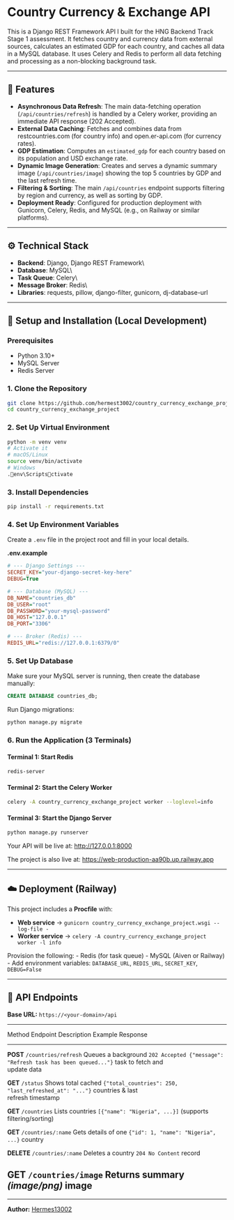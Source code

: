 # Country Currency & Exchange API

This is a Django REST Framework API I built for the HNG Backend Track Stage 1 assessment. It fetches country and currency data from external sources, calculates an estimated GDP for each country, and caches all data in a MySQL database. It uses Celery and Redis to perform all data fetching and processing as a non-blocking background task.

------------------------------------------------------------------------

## 🧩 Features

-   **Asynchronous Data Refresh**: The main data-fetching operation
    (`/api/countries/refresh`) is handled by a Celery worker, providing
    an immediate API response (202 Accepted).
-   **External Data Caching**: Fetches and combines data from
    restcountries.com (for country info) and open.er-api.com (for
    currency rates).
-   **GDP Estimation**: Computes an `estimated_gdp` for each country
    based on its population and USD exchange rate.
-   **Dynamic Image Generation**: Creates and serves a dynamic summary
    image (`/api/countries/image`) showing the top 5 countries by GDP
    and the last refresh time.
-   **Filtering & Sorting**: The main `/api/countries` endpoint supports
    filtering by region and currency, as well as sorting by GDP.
-   **Deployment Ready**: Configured for production deployment with
    Gunicorn, Celery, Redis, and MySQL (e.g., on Railway or similar
    platforms).

------------------------------------------------------------------------

## ⚙️ Technical Stack

-   **Backend**: Django, Django REST Framework\
-   **Database**: MySQL\
-   **Task Queue**: Celery\
-   **Message Broker**: Redis\
-   **Libraries**: requests, pillow, django-filter, gunicorn,
    dj-database-url

------------------------------------------------------------------------

## 🚀 Setup and Installation (Local Development)

### Prerequisites

-   Python 3.10+
-   MySQL Server
-   Redis Server

### 1. Clone the Repository

``` bash
git clone https://github.com/hermest3002/country_currency_exchange_project.git
cd country_currency_exchange_project
```

### 2. Set Up Virtual Environment

``` bash
python -m venv venv
# Activate it
# macOS/Linux
source venv/bin/activate
# Windows
.env\Scriptsctivate
```

### 3. Install Dependencies

``` bash
pip install -r requirements.txt
```

### 4. Set Up Environment Variables

Create a `.env` file in the project root and fill in your local details.

**.env.example**

``` ini
# --- Django Settings ---
SECRET_KEY="your-django-secret-key-here"
DEBUG=True

# --- Database (MySQL) ---
DB_NAME="countries_db"
DB_USER="root"
DB_PASSWORD="your-mysql-password"
DB_HOST="127.0.0.1"
DB_PORT="3306"

# --- Broker (Redis) ---
REDIS_URL="redis://127.0.0.1:6379/0"
```

### 5. Set Up Database

Make sure your MySQL server is running, then create the database
manually:

``` sql
CREATE DATABASE countries_db;
```

Run Django migrations:

``` bash
python manage.py migrate
```

### 6. Run the Application (3 Terminals)

#### Terminal 1: Start Redis

``` bash
redis-server
```

#### Terminal 2: Start the Celery Worker

``` bash
celery -A country_currency_exchange_project worker --loglevel=info
```

#### Terminal 3: Start the Django Server

``` bash
python manage.py runserver
```

Your API will be live at: <http://127.0.0.1:8000>

The project is also live at: https://web-production-aa90b.up.railway.app

------------------------------------------------------------------------

## ☁️ Deployment (Railway)

This project includes a **Procfile** with:

-   **Web service** →
    `gunicorn country_currency_exchange_project.wsgi --log-file -`
-   **Worker service** →
    `celery -A country_currency_exchange_project worker -l info`

Provision the following: - Redis (for task queue) - MySQL (Aiven or
Railway) - Add environment variables: `DATABASE_URL`, `REDIS_URL`,
`SECRET_KEY`, `DEBUG=False`

------------------------------------------------------------------------

## 📡 API Endpoints

**Base URL:** `https://<your-domain>/api`

  ------------------------------------------------------------------------------------------------------------------------
  Method       Endpoint               Description          Example Response
  ------------ ---------------------- -------------------- ---------------------------------------------------------------
  **POST**     `/countries/refresh`   Queues a background  `202 Accepted {"message": "Refresh task has been queued..."}`
                                      task to fetch and    
                                      update data          

  **GET**      `/status`              Shows total cached   `{"total_countries": 250, "last_refreshed_at": "..."}`
                                      countries & last     
                                      refresh timestamp    

  **GET**      `/countries`           Lists countries      `[{"name": "Nigeria", ...}]`
                                      (supports            
                                      filtering/sorting)   

  **GET**      `/countries/:name`     Gets details of one  `{"id": 1, "name": "Nigeria", ...}`
                                      country              

  **DELETE**   `/countries/:name`     Deletes a country    `204 No Content`
                                      record               

  **GET**      `/countries/image`     Returns summary      *(image/png)*
                                      image                
  ------------------------------------------------------------------------------------------------------------------------

------------------------------------------------------------------------

**Author:** [Hermes13002](https://github.com/hermes13002)
